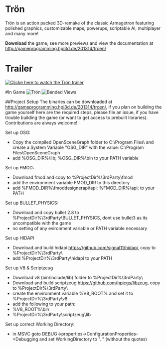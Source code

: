 Trön
======

Trön is an action packed 3D-remake of the classic Armagetron
featuring polished graphics, customizable maps, powerups, scriptable AI, multiplayer and many more!

 **Download** the game, see more previews and view the documentation at http://gameprogramming.hpi3d.de/201314/troen/

Trailer
=======

[![Clicke here to watch the Trön trailer](https://img.youtube.com/vi/qpZIFbqhsVM/0.jpg)](https://www.youtube.com/embed/qpZIFbqhsVM?vq=hd1080&autoplay=1 "Trön Pre-Alpha Trailer")


#In Game
![Trön](data/screenshots/ramp.png)
![Bended Views](data/screenshots/bended.png)



##Project Setup
The binaries can be downloaded at http://gameprogramming.hpi3d.de/201314/troen/, if you plan on building the game yourself here are the required steps, please file an issue, if you have trouble building the game (or want to get access to prebuilt libraries).
Contributions are always welcome!


Set up OSG:
- Copy the compiled OpenSceneGraph folder to C:\Program Files\ and create a System Variable "OSG_DIR" with the value: C:\Program Files\OpenSceneGraph
- add %OSG_DIR%\lib; %OSG_DIR%\bin to your PATH variable

Set up FMOD:
- Download fmod and copy to %ProjectDir%\3rdParty\fmod
- add the environment variable FMOD_DIR to this directory
- add %FMOD_DIR%\fmoddesignerapi\api; %FMOD_DIR%\api; to your PATH

Set up BULLET_PHYSICS:
- Download and copy bullet 2.8  to %ProjectDir%\3rdParty\BULLET_PHYSICS, dont use bullet3 as its uncompatible with the game
- no setting of any evironment variable or PATH variable necessary

Set up HIDAPI
- Download and build hidapi https://github.com/signal11/hidapi, copy to
%ProjectDir%\3rdParty\
- add %ProjectDir%\3rdParty\hidapi to your PATH

Set up V8 & Scriptzeug
- Download v8 (bin/include/lib) folder  to 
%ProjectDir%\3rdParty\
- Download and build scriptzeug https://github.com/hpicgs/libzeug, copy to %ProjectDir%\3rdParty\
- create the environment variable %V8_ROOT% and set it to %ProjectDir%\3rdParty\v8
- add the following to your path:
- %V8_ROOT%\bin
- %ProjectDir%\3rdParty\scriptzeug\lib

Set up correct Working Directory:
- in MSVC goto DEBUG->properties->ConfigurationProperties->Debugging and set WorkingDirectory to ".." (without the quotes)
